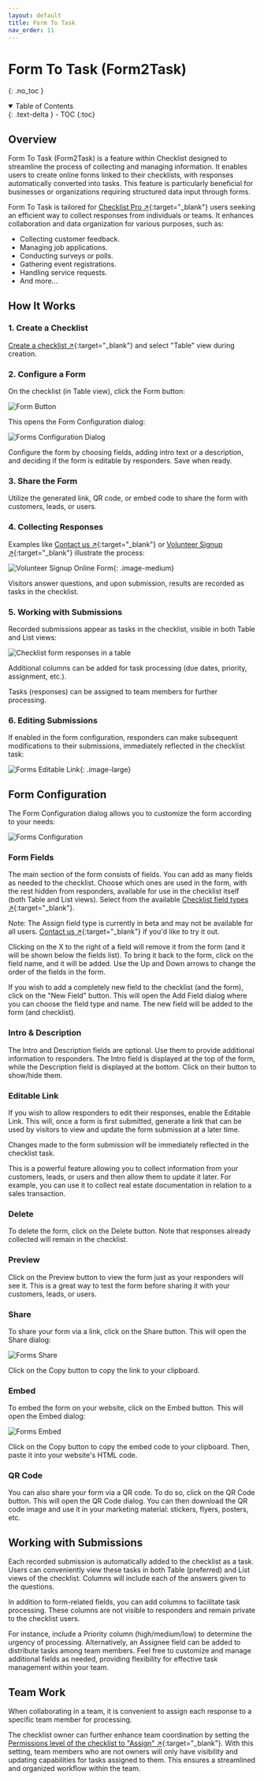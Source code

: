 ```yaml
---
layout: default
title: Form To Task
nav_order: 11
---
```


# Form To Task (Form2Task)

{: .no_toc }

<details open markdown="block">
  <summary>
    Table of Contents
  </summary>
  {: .text-delta }
- TOC
{:toc}
</details>

## Overview

Form To Task (Form2Task) is a feature within Checklist designed to streamline the process of collecting and managing information. It enables users to create online forms linked to their checklists, with responses automatically converted into tasks. This feature is particularly beneficial for businesses or organizations requiring structured data input through forms.

Form To Task is tailored for [Checklist Pro ↗](https://checklist.com/pricing "Checklist Pricing"){:target="\_blank"} users seeking an efficient way to collect responses from individuals or teams. It enhances collaboration and data organization for various purposes, such as:

- Collecting customer feedback.
- Managing job applications.
- Conducting surveys or polls.
- Gathering event registrations.
- Handling service requests.
- And more...

## How It Works

### 1. Create a Checklist

[Create a checklist ↗](/checklists/checklists/#creating-checklists){:target="\_blank"} and select "Table" view during creation.

### 2. Configure a Form

On the checklist (in Table view), click the Form button:

![Form Button](/assets/images/form-to-task/forms-button.png)

This opens the Form Configuration dialog:

![Forms Configuration Dialog](/assets/images/form-to-task/forms-configuration-dialog.png)

Configure the form by choosing fields, adding intro text or a description, and deciding if the form is editable by responders. Save when ready.

### 3. Share the Form

Utilize the generated link, QR code, or embed code to share the form with customers, leads, or users.

### 4. Collecting Responses

Examples like [Contact us ↗](https://checklist.com/forms/contact "Online Contact Us Form builder"){:target="\_blank"} or [Volunteer Signup ↗](https://checklist.com/forms/volunteer-signup "Online Volunteer Signup Form builder"){:target="\_blank"} illustrate the process:

![Volunteer Signup Online Form](/assets/images/start/form-2-task-form.png){: .image-medium}

Visitors answer questions, and upon submission, results are recorded as tasks in the checklist.

### 5. Working with Submissions

Recorded submissions appear as tasks in the checklist, visible in both Table and List views:

![Checklist form responses in a table](/assets/images/start/form-2-task-table.png)

Additional columns can be added for task processing (due dates, priority, assignment, etc.).

Tasks (responses) can be assigned to team members for further processing.

### 6. Editing Submissions

If enabled in the form configuration, responders can make subsequent modifications to their submissions, immediately reflected in the checklist task:

![Forms Editable Link](/assets/images/form-to-task/forms-editable-link.png){: .image-large}

## Form Configuration

The Form Configuration dialog allows you to customize the form according to your needs:

![Forms Configuration](/assets/images/form-to-task/forms-configuration-full.png)

### Form Fields

The main section of the form consists of fields. You can add as many fields as needed to the checklist. Choose which ones are used in the form, with the rest hidden from responders, available for use in the checklist itself (both Table and List views). Select from the available [Checklist field types ↗](/checklists/task-types/ "Form Field Types"){:target="\_blank"}.

Note: The Assign field type is currently in beta and may not be available for all users. [Contact us ↗](https://checklist.com/contact){:target="\_blank"} if you'd like to try it out.

Clicking on the X to the right of a field will remove it from the form (and it will be shown below the fields list). To bring it back to the form, click on the field name, and it will be added. Use the Up and Down arrows to change the order of the fields in the form.

If you wish to add a completely new field to the checklist (and the form), click on the "New Field" button. This will open the Add Field dialog where you can choose the field type and name. The new field will be added to the form (and checklist).

### Intro & Description

The Intro and Description fields are optional. Use them to provide additional information to responders. The Intro field is displayed at the top of the form, while the Description field is displayed at the bottom. Click on their button to show/hide them.

### Editable Link

If you wish to allow responders to edit their responses, enable the Editable Link. This will, once a form is first submitted, generate a link that can be used by visitors to view and update the form submission at a later time.

Changes made to the form submission will be immediately reflected in the checklist task.

This is a powerful feature allowing you to collect information from your customers, leads, or users and then allow them to update it later. For example, you can use it to collect real estate documentation in relation to a sales transaction.

### Delete

To delete the form, click on the Delete button. Note that responses already collected will remain in the checklist.

### Preview

Click on the Preview button to view the form just as your responders will see it. This is a great way to test the form before sharing it with your customers, leads, or users.

### Share

To share your form via a link, click on the Share button. This will open the Share dialog:

![Forms Share](/assets/images/form-to-task/forms-share.png)

Click on the Copy button to copy the link to your clipboard.

### Embed

To embed the form on your website, click on the Embed button. This will open the Embed dialog:

![Forms Embed](/assets/images/form-to-task/forms-embed.png)

Click on the Copy button to copy the embed code to your clipboard. Then, paste it into your website's HTML code.

### QR Code

You can also share your form via a QR code. To do so, click on the QR Code button. This will open the QR Code dialog. You can then download the QR code image and use it in your marketing material: stickers, flyers, posters, etc.

## Working with Submissions

Each recorded submission is automatically added to the checklist as a task. Users can conveniently view these tasks in both Table (preferred) and List views of the checklist. Columns will include each of the answers given to the questions.

In addition to form-related fields, you can add columns to facilitate task processing. These columns are not visible to responders and remain private to the checklist users.

For instance, include a Priority column (high/medium/low) to determine the urgency of processing. Alternatively, an Assignee field can be added to distribute tasks among team members. Feel free to customize and manage additional fields as needed, providing flexibility for effective task management within your team.

## Team Work

When collaborating in a team, it is convenient to assign each response to a specific team member for processing.

The checklist owner can further enhance team coordination by setting the [Permissions level of the checklist to "Assign" ↗](/checklists/checklist-members/#assign){:target="\_blank"}. With this setting, team members who are not owners will only have visibility and updating capabilities for tasks assigned to them. This ensures a streamlined and organized workflow within the team.
